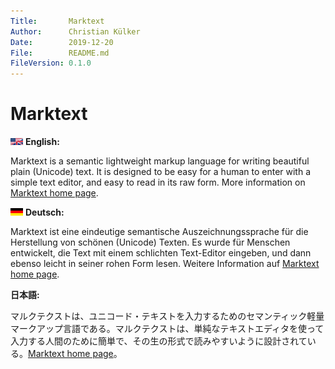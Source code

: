 ```yaml
---
Title:       Marktext
Author:      Christian Külker
Date:        2019-12-20
File:        README.md
FileVersion: 0.1.0
---
```


Marktext
========

![English Language](i/english.png?raw=true "English") __English:__

Marktext is a semantic lightweight markup language for writing beautiful plain
(Unicode) text.  It is designed to be easy for a human to enter with a simple
text editor, and easy to read in its raw form. More information on [Marktext
home page][].

![German Language](i/german.png?raw=true "Deutsch")  __Deutsch:__

Marktext ist eine eindeutige semantische Auszeichnungssprache für die
Herstellung von schönen (Unicode) Texten. Es wurde für Menschen entwickelt, die
Text mit einem schlichten Text-Editor eingeben, und dann ebenso leicht in
seiner rohen Form lesen. Weitere Information auf [Marktext home page][].

__日本語:__

マルクテクストは、ユニコード・テキストを入力するためのセマンティック軽量マークアップ言語である。マルクテクストは、単純なテキストエディタを使って入力する人間のために簡単で、その生の形式で読みやすいように設計されている。[Marktext home page][]。

[Marktext home page]: http://www.marktext.org
